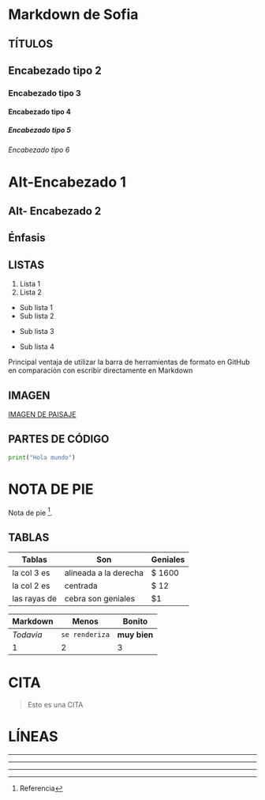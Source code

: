 # Markdown de Sofia

## TÍTULOS 

## Encabezado tipo 2
### Encabezado tipo 3
#### Encabezado tipo 4
##### Encabezado tipo 5
###### Encabezado tipo 6

# 
Alt-Encabezado 1
======

## 
Alt- Encabezado 2
------

## **Énfasis**

## LISTAS

1. Lista 1
2. Lista 2
* Sub lista 1
* Sub lista 2
- Sub lista 3
+ Sub lista 4

 Principal ventaja de utilizar la barra de herramientas de formato en 
 GitHub en comparación con escribir directamente 
en Markdown

## IMAGEN

[IMAGEN DE PAISAJE](https://images.pexels.com/photos/417074/pexels-photo-417074.jpeg?auto=compress&cs=tinysrgb&w=1260&h=750&dpr=2 "paisaje")
 
## PARTES DE CÓDIGO

```python
print("Hola mundo")
```

# NOTA DE PIE

Nota de pie [^1].

[^1]: Referencia 

## TABLAS

| Tablas       |	Son	              | Geniales |
|--------------|---------------------|-----|
| la col 3 es  | alineada a la derecha | $ 1600 |
| la col 2 es  | centrada	           | $ 12 |
| las rayas de | cebra	son geniales  | $1  |

Markdown | Menos | Bonito
--- | --- | ---
*Todavía* |	`se renderiza` | **muy bien**
1 |	2 |	3

# CITA

> Esto es una CITA

# LÍNEAS

---
***
___

